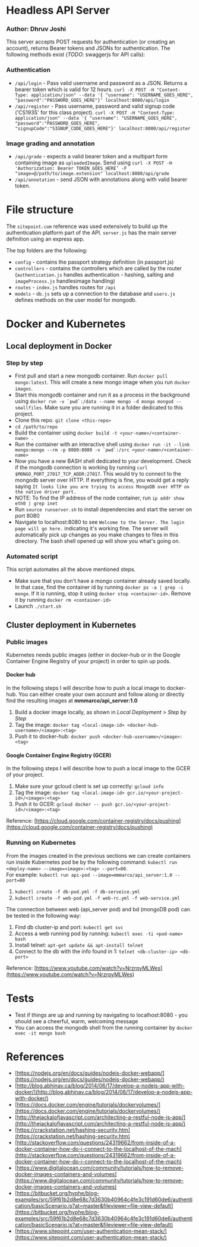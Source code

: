 # Headless API Server
### Author: Dhruv Joshi
This server accepts POST requests for authentication (or creating an account), returns Bearer tokens and JSONs for authentication. The following methods exist (*TODO*: swaggerjs for API calls):

### Authentication
* `/api/login` - Pass valid username and password as a JSON. Returns a bearer token which is valid for 12 hours. `curl -X POST -H "Content-Type: application/json" --data '{ "username": "USERNAME_GOES_HERE", "password":"PASSWORD_GOES_HERE"}' localhost:8080/api/login`
* `/api/register` - Pass username, password and valid signup code ('CS193S' for this class project). `curl -X POST -H "Content-Type: application/json" --data '{ "username": "USERNAME_GOES_HERE", "password":"PASSWORD_GOES_HERE", "signupCode":"SIGNUP_CODE_GOES_HERE"}' localhost:8080/api/register`

### Image grading and annotation

* `/api/grade` - expects a valid bearer token and a multipart form containing image as `uploadedImage`. Send using `curl -X POST -H 'Authorization: Bearer TOKEN_GOES_HERE’ -F "image=@/path/to/image.extension" localhost:8080/api/grade`
* `/api/annotation` - send JSON with annotations along with valid bearer token.


# File structure
The `sitepoint.com` reference was used extensively to build up the authentication platform part of the API. `server.js` has the main server definition using an express app.

The top folders are the following:
* `config` - contains the passport strategy definition (in passport.js)
* `controllers` - contains the controllers which are called by the router (`authentication.js` handles authentication - hashing, salting and `imageProcess.js` handlesimage handling)
* `routes` - `index.js` handles routes for `/api`
* `models` - `db.js` sets up a connection to the database and `users.js` defines methods on the user model for mongodb.

# Docker and Kubernetes

## Local deployment in Docker

### Step by step

* First pull and start a new mongodb container. Run `docker pull mongo:latest`. This will create a new mongo image when you run `docker images`.
* Start this mongodb container and run it as a process in the background using ```docker run -v `pwd`:/data --name mongo -d mongo mongod --smallfiles```. Make sure you are running it in a folder dedicated to this project.
* Clone this repo. `git clone <this-repo>`
* `cd /path/to/repo`
* Build the container using `docker build -t <your-name>/<container-name> .`
* Run the container with an interactive shell using ```docker run -it --link mongo:mongo --rm -p 8080:8080 -v `pwd`:/src <your-name>/<container-name>```
* Now you have a new BASH shell dedicated to your development. Check if the mongodb connection is working by running `curl $MONGO_PORT_27017_TCP_ADDR:27017`. This would try to connect to the mongodb server over HTTP. If everything is fine, you would get a reply saying ```It looks like you are trying to access MongoDB over HTTP on the native driver port.```
* NOTE: To find the IP address of the node container, run ```ip addr show eth0 | grep inet```
* Run `source runserver.sh` to install dependencies and start the server on port 8080
* Navigate to localhost:8080 to see ```Welcome to the Server. The login page will go here.``` indicating it's working fine. The server will automatically pick up changes as you make changes to files in this directory. The bash shell opened up will show you what's going on.

### Automated script

This script automates all the above mentioned steps.
* Make sure that you don't have a mongo container already saved locally. In that case, find the container id by running `docker ps -a | grep -i mongo`. If it is running, stop it using `docker stop <container-id>`. Remove it by running `docker rm <container-id>`
* Launch `./start.sh`

## Cluster deployment in Kubernetes

### Public images
Kubernetes needs public images (either in docker-hub or in the Google Container Engine Registry of your project) in order to spin up pods.

#### Docker hub
In the following steps I will describe how to push a local image to docker-hub. You can either create your own account and follow along or directly find the resulting images at __mmmarco/api_server:1.0__

1. Build a docker image locally, as shown in _Local Deployment > Step by Step_
2. Tag the image: `docker tag <local-image-id> <docker-hub-username>/<image>:<tag>`
3. Push it to docker-hub: `docker push <docker-hub-username>/<image>:<tag>`

#### Google Container Engine Registry (GCER)
In the following steps I will describe how to push a local image to the GCER of your project.

1. Make sure your gcloud client is set up correctly: `gcloud info`
2. Tag the image: `docker tag <local-image-id> gcr.io/<your-project-id>/<image>:<tag>`
3. Push it to GCER: `gcloud docker -- push gcr.io/<your-project-id>/<image>:<tag>`

Reference: [https://cloud.google.com/container-registry/docs/pushing](https://cloud.google.com/container-registry/docs/pushing)

### Running on Kubernetes
From the images created in the previous sections we can create containers run inside Kubernetes pod be by the following command: `kubectl run <deploy-name> --image=<image>:<tag> --port=80`.  
For example: `kubectl run api-pod --image=mmmarco/api_server:1.0 --port=80`

1. `kubectl create -f db-pod.yml -f db-serveice.yml`
2. `kubectl create -f web-pod.yml -f web-rc.yml -f web-service.yml`

The connection between web (api_server pod) and bd (mongoDB pod) can be tested in the following way:  

1. Find db cluster-ip and port: `kubectl get svc`
2. Access a web running pod by running: `kubectl exec -ti <pod-name> bash`
3. Install telnet: `apt-get update && apt-install telnet`
4. Connect to the db with the info found in 1: `telnet <db-cluster-ip> <db-port>`

Reference: [https://www.youtube.com/watch?v=NrzrpyMLWes](https://www.youtube.com/watch?v=NrzrpyMLWes)

# Tests
* Test if things are up and running by navigating to localhost:8080 - you should see a cheerful, warm, welcoming message
* You can access the mongodb shell from the running container by `docker exec -it mongo bash`

# References

* [https://nodejs.org/en/docs/guides/nodejs-docker-webapp/](https://nodejs.org/en/docs/guides/nodejs-docker-webapp/)
* [http://blog.abhinav.ca/blog/2014/06/17/develop-a-nodejs-app-with-docker/](http://blog.abhinav.ca/blog/2014/06/17/develop-a-nodejs-app-with-docker/)
* [https://docs.docker.com/engine/tutorials/dockervolumes/](https://docs.docker.com/engine/tutorials/dockervolumes/)
* [http://thejackalofjavascript.com/architecting-a-restful-node-js-app/](http://thejackalofjavascript.com/architecting-a-restful-node-js-app/)
* [https://crackstation.net/hashing-security.htm](https://crackstation.net/hashing-security.htm)
* [http://stackoverflow.com/questions/24319662/from-inside-of-a-docker-container-how-do-i-connect-to-the-localhost-of-the-mach](http://stackoverflow.com/questions/24319662/from-inside-of-a-docker-container-how-do-i-connect-to-the-localhost-of-the-mach)
* [https://www.digitalocean.com/community/tutorials/how-to-remove-docker-images-containers-and-volumes](https://www.digitalocean.com/community/tutorials/how-to-remove-docker-images-containers-and-volumes)
* [https://bitbucket.org/hyphe/blog-examples/src/59f61b2d8e68c7d3630b40964c4fe3c191d60de6/authentication/basicScenario.js?at=master&fileviewer=file-view-default](https://bitbucket.org/hyphe/blog-examples/src/59f61b2d8e68c7d3630b40964c4fe3c191d60de6/authentication/basicScenario.js?at=master&fileviewer=file-view-default)
* [https://www.sitepoint.com/user-authentication-mean-stack/](https://www.sitepoint.com/user-authentication-mean-stack/)
